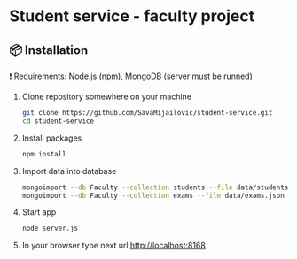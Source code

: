 # Student service - faculty project

## :package: Installation
:exclamation: Requirements: Node.js (npm), MongoDB (server must be runned)

1. Clone repository somewhere on your machine

    ```sh
    git clone https://github.com/SavaMijailovic/student-service.git
    cd student-service

    ```
2. Install packages

    ```sh
    npm install

    ```
3. Import data into database

    ```sh
    mongoimport --db Faculty --collection students --file data/students.json
    mongoimport --db Faculty --collection exams --file data/exams.json
    ```

4. Start app

    ```sh
    node server.js

    ```

5. In your browser type next url [http://localhost:8168](http://localhost:8168)